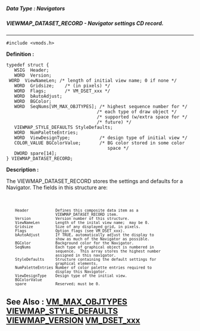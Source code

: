 ##### Data Type : Navigators
##### VIEWMAP_DATASET_RECORD - Navigator settings CD record.
---
```
#include <vmods.h>
```

**Definition :**
```
typedef struct {
   WSIG  Header;
   WORD  Version;
 WORD  ViewNameLen; /* length of initial view name; 0 if none */
   WORD  Gridsize;    /* (in pixels) */
   WORD  Flags;       /* VM_DSET_xxx */
   WORD  bAutoAdjust;
   WORD  BGColor;
   WORD  SeqNums[VM_MAX_OBJTYPES]; /* highest sequence number for */
                                  /* each type of draw object */
                                  /* supported (w/extra space for */
                                  /* future) */
   VIEWMAP_STYLE_DEFAULTS StyleDefaults;
   WORD  NumPaletteEntries;
   WORD  ViewDesignType;           /* design type of initial view */
   COLOR_VALUE BGColorValue;       /* BG color stored in some color
                                      space */
   DWORD spare[14];
} VIEWMAP_DATASET_RECORD;
```

**Description :**

The VIEWMAP_DATASET_RECORD stores the settings and defaults for a Navigator.  The fields in this structure are:
<ul><br>
<br>
<tt><font size="2">Header &nbsp; &nbsp; &nbsp; &nbsp; &nbsp; &nbsp;Defines this composite data item as a</font></tt><br>
<tt><font size="2">&nbsp; &nbsp; &nbsp; &nbsp; &nbsp; &nbsp; &nbsp; &nbsp; &nbsp; VIEWMAP_DATASET_RECORD item.</font></tt><br>
<tt><font size="2">Version &nbsp; &nbsp; &nbsp; &nbsp; &nbsp; Version number of this structure.</font></tt><br>
<tt><font size="2">ViewNameLen &nbsp; &nbsp; &nbsp; Length of the inital view name; &nbsp;may be 0.</font></tt><br>
<tt><font size="2">Gridsize &nbsp; &nbsp; &nbsp; &nbsp; &nbsp;Size of any displayed grid, in pixels.</font></tt><br>
<tt><font size="2">Flags &nbsp; &nbsp; &nbsp; &nbsp; &nbsp; &nbsp; Option flags (see VM_DSET_xxx).</font></tt><br>
<tt><font size="2">bAutoAdjust &nbsp; &nbsp; &nbsp; If TRUE, automatically adjust the display to</font></tt><br>
<tt><font size="2">&nbsp; &nbsp; &nbsp; &nbsp; &nbsp; &nbsp; &nbsp; &nbsp; &nbsp; show as much of the Navigator as possible.</font></tt><br>
<tt><font size="2">BGColor &nbsp; &nbsp; &nbsp; &nbsp; &nbsp; Background color for the Navigator.</font></tt><br>
<tt><font size="2">SeqNums &nbsp; &nbsp; &nbsp; &nbsp; &nbsp; Each type of graphical object is numbered in</font></tt><br>
<tt><font size="2">&nbsp; &nbsp; &nbsp; &nbsp; &nbsp; &nbsp; &nbsp; &nbsp; &nbsp; sequence. &nbsp;This array stores the highest number</font></tt><br>
<tt><font size="2">&nbsp; &nbsp; &nbsp; &nbsp; &nbsp; &nbsp; &nbsp; &nbsp; &nbsp; assigned in this navigator.</font></tt><br>
<tt><font size="2">StyleDefaults &nbsp; &nbsp; Structure containing the default settings for</font></tt><br>
<tt><font size="2">&nbsp; &nbsp; &nbsp; &nbsp; &nbsp; &nbsp; &nbsp; &nbsp; &nbsp; graphical elements.</font></tt><br>
<tt><font size="2">NumPaletteEntries Number of color palette entries required to</font></tt><br>
<tt><font size="2">&nbsp; &nbsp; &nbsp; &nbsp; &nbsp; &nbsp; &nbsp; &nbsp; &nbsp; display this Navigator.</font></tt><br>
<tt><font size="2">ViewDesignType &nbsp; &nbsp;Design type of the initial view.</font></tt><br>
<tt><font size="2">BGColorValue</font></tt><br>
<tt><font size="2">spare &nbsp; &nbsp; &nbsp; &nbsp; &nbsp; &nbsp; Reserved; must be 0.</font></tt></ul>



**See Also :**
[VM_MAX_OBJTYPES](/domino-c-api-docs/reference/Symb/VM_MAX_OBJTYPES)
[VIEWMAP_STYLE_DEFAULTS](/domino-c-api-docs/reference/Data/VIEWMAP_STYLE_DEFAULTS)
[VIEWMAP_VERSION](/domino-c-api-docs/reference/Symb/VIEWMAP_VERSION)
[VM_DSET_xxx](/domino-c-api-docs/reference/Symb/VM_DSET_xxx)
---
